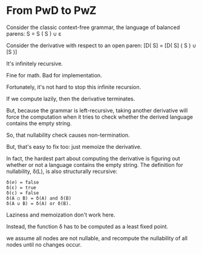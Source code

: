 # From PwD to PwZ

Consider the classic context-free grammar, the language of balanced parens:
S = S ( S ) ∪ ε

Consider the derivative with respect to an open paren:
[D( S] = [D( S] ( S ) ∪ [S )]

It's infinitely recursive.

Fine for math. Bad for implementation.

Fortunately, it's not hard to stop this infinite recursion.

If we compute lazily, then the derivative terminates.

But, because the grammar is left-recursive, taking another derivative will force the computation when it tries to check whether the derived language contains the empty string.

So, that nullability check causes non-termination.

But, that's easy to fix too: just memoize the derivative.

In fact, the hardest part about computing the derivative is figuring out whether or not a language contains the empty string. The definition for nullability, δ(L), is also structurally recursive:

    δ(∅) = false
    δ(ε) = true
    δ(c) = false
    δ(A ○ B) = δ(A) and δ(B)
    δ(A ∪ B) = δ(A) or δ(B).

Laziness and memoization don't work here.

Instead, the function δ has to be computed as a least fixed point.

we assume all nodes are not nullable, and recompute the nullability of all nodes until no changes occur.




